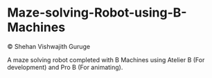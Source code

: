 # Maze-solving-Robot-using-B-Machines
© Shehan Vishwajith Guruge 

A maze solving robot completed with B Machines using Atelier B (For development) and Pro B (For animating).

